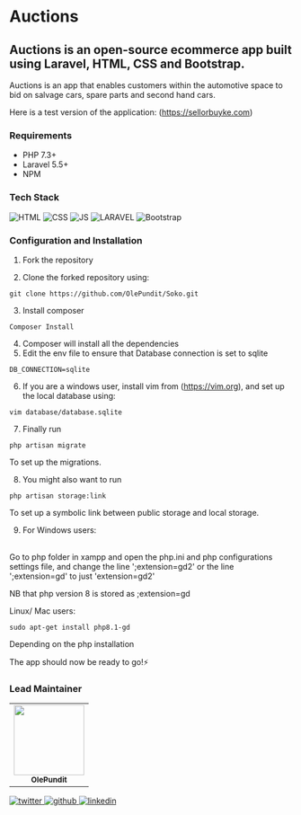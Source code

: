 <h1>Auctions</h1>
<h2>
Auctions is an open-source ecommerce app built using Laravel, HTML, CSS and Bootstrap.
</h2>
<p>
Auctions is an app that enables customers within the automotive space to bid on salvage cars, spare parts and second hand cars.
    
Here is a test version of the application: (https://sellorbuyke.com)
</p>
<h3>Requirements</h3>

- PHP 7.3+
- Laravel 5.5+
- NPM

<h3> Tech Stack</h3>

![HTML](https://img.shields.io/badge/html5%20-%23E34F26.svg?&style=for-the-badge&logo=html5&logoColor=white)
![CSS](https://img.shields.io/badge/css3%20-%231572B6.svg?&style=for-the-badge&logo=css3&logoColor=white)
![JS](https://img.shields.io/badge/javascript%20-%23323330.svg?&style=for-the-badge&logo=javascript&logoColor=%23F7DF1E)
![LARAVEL](https://img.shields.io/badge/laravel%20-%23e62d15.svg?&style=for-the-badge&logo=laravel&logoColor=%23FFFFFF)
<img alt="Bootstrap" src="https://img.shields.io/badge/bootstrap-%23563D7C.svg?style=for-the-badge&logo=bootstrap&logoColor=white"/>

<h3>Configuration and Installation</h3>

1. Fork the repository 
    
2. Clone the forked repository using:
 
 
```shell
git clone https://github.com/OlePundit/Soko.git
```
            
3. Install composer

```
Composer Install
```
            
  
4. Composer will install all the dependencies
5. Edit the env file to ensure that Database connection is set to sqlite

```
DB_CONNECTION=sqlite
```

6. If you are a windows user, install vim from (https://vim.org), and set up the local database using:

```
vim database/database.sqlite
```
            
7. Finally run 

```
php artisan migrate

```
            
To set up the migrations.

8. You might also want to run
  
```
php artisan storage:link 
```
            
To set up a symbolic link between public storage and local storage.
 
9. For Windows users:
<br>
Go to php folder in xampp and open the php.ini and php configurations settings file, and change the line ';extension=gd2' or the line ';extension=gd' to just 'extension=gd2'

NB that php version 8 is stored as ;extension=gd
  
Linux/ Mac users:

```
sudo apt-get install php8.1-gd
```

Depending on the php installation
 
The app should now be ready to go!⚡


<h3>Lead Maintainer</h3>
<table>
  <tbody><tr>
     <td align="center"><a href="https://github.com/OlePundit"><img alt="" src="https://avatars.githubusercontent.com/u/104025672?s=400&v=4" width="125px;"><br><sub><b> OlePundit </b></sub></a><br></td> </a></td>
</tbody></table>
<a href="https://twitter.com/OlePundit">
    <img alt="twitter" src="https://img.shields.io/badge/twitter-%2300acee .svg?style=for-the-badge&logo=twitter&logoColor=white"/>
</a>

<a href="https://twitter.com/OlePundit">
    <img alt="github" src="https://img.shields.io/badge/github-%23323330.svg?style=for-the-badge&logo=github&logoColor=white"/>
</a>

<a href="https://twitter.com/OlePundit](https://www.linkedin.com/in/glenn-omondi-390393140/">
    <img alt="linkedin" src="https://img.shields.io/badge/linkedin-%230072b1 .svg?style=for-the-badge&logo=linkedin&logoColor=white"/>
</a>
